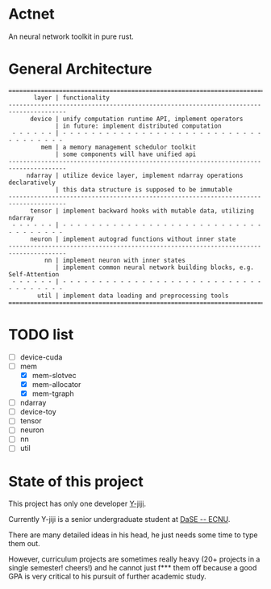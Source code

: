 # Actnet
An neural network toolkit in pure rust. 

# General Architecture

```
======================================================================================
       layer | functionality
--------------------------------------------------------------------------------------
      device | unify computation runtime API, implement operators
             | in future: implement distributed computation
 - - - - - - | - - - - - - - - - - - - - - - - - - - - - - - - - - - - - - - - - - - -
         mem | a memory management schedulor toolkit
             | some components will have unified api
--------------------------------------------------------------------------------------
     ndarray | utilize device layer, implement ndarray operations declaratively
             | this data structure is supposed to be immutable
--------------------------------------------------------------------------------------
      tensor | implement backward hooks with mutable data, utilizing ndarray
 - - - - - - | - - - - - - - - - - - - - - - - - - - - - - - - - - - - - - - - - - - -
      neuron | implement autograd functions without inner state
--------------------------------------------------------------------------------------
          nn | implement neuron with inner states
             | implement common neural network building blocks, e.g. Self-Attention
 - - - - - - | - - - - - - - - - - - - - - - - - - - - - - - - - - - - - - - - - - - -
        util | implement data loading and preprocessing tools
======================================================================================
```

# TODO list

- [ ] device-cuda
- [ ] mem
  - [x] mem-slotvec
  - [x] mem-allocator
  - [x] mem-tgraph
- [ ] ndarray
- [ ] device-toy
- [ ] tensor
- [ ] neuron
- [ ] nn
- [ ] util

# State of this project

This project has only one developer [Y-jiji](https://github.com/Y-jiji). 

Currently Y-jiji is a senior undergraduate student at [DaSE -- ECNU](https://www.ecnu.edu.cn/wzcd/xxgk/yxsz.htm). 

There are many detailed ideas in his head, he just needs some time to type them out. 

However, curriculum projects are sometimes really heavy (20+ projects in a single semester! cheers!) and he cannot just f\*\*\* them off because a good GPA is very critical to his pursuit of further academic study. 